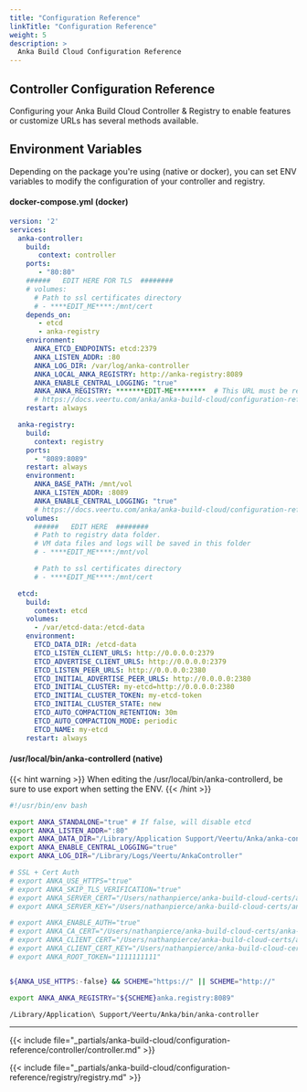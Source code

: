 ```yaml
---
title: "Configuration Reference"
linkTitle: "Configuration Reference"
weight: 5
description: >
  Anka Build Cloud Configuration Reference
---
```


## Controller Configuration Reference

Configuring your Anka Build Cloud Controller & Registry to enable features or customize URLs has several methods available.

## Environment Variables

Depending on the package you're using (native or docker), you can set ENV variables to modify the configuration of your controller and registry.

#### docker-compose.yml (docker)

```yml
version: '2'
services:
  anka-controller:
    build:
       context: controller
    ports:
       - "80:80"
    ######   EDIT HERE FOR TLS  ########
    # volumes:
      # Path to ssl certificates directory 
      # - ****EDIT_ME****:/mnt/cert
    depends_on:
       - etcd
       - anka-registry
    environment:
      ANKA_ETCD_ENDPOINTS: etcd:2379
      ANKA_LISTEN_ADDR: :80
      ANKA_LOG_DIR: /var/log/anka-controller
      ANKA_LOCAL_ANKA_REGISTRY: http://anka-registry:8089
      ANKA_ENABLE_CENTRAL_LOGGING: "true"
      ANKA_ANKA_REGISTRY: *******EDIT-ME********  # This URL must be reachable by your Anka nodes
      # https://docs.veertu.com/anka/anka-build-cloud/configuration-reference/#configuration-envs
    restart: always

  anka-registry:
    build:
      context: registry
    ports:
      - "8089:8089"
    restart: always
    environment:
      ANKA_BASE_PATH: /mnt/vol
      ANKA_LISTEN_ADDR: :8089
      ANKA_ENABLE_CENTRAL_LOGGING: "true"
      # https://docs.veertu.com/anka/anka-build-cloud/configuration-reference/#configuration-envs
    volumes:
      ######   EDIT HERE  ########
      # Path to registry data folder.
      # VM data files and logs will be saved in this folder
      # - ****EDIT_ME****:/mnt/vol

      # Path to ssl certificates directory 
      # - ****EDIT_ME****:/mnt/cert

  etcd:
    build:
      context: etcd
    volumes:
      - /var/etcd-data:/etcd-data
    environment:
      ETCD_DATA_DIR: /etcd-data
      ETCD_LISTEN_CLIENT_URLS: http://0.0.0.0:2379
      ETCD_ADVERTISE_CLIENT_URLS: http://0.0.0.0:2379
      ETCD_LISTEN_PEER_URLS: http://0.0.0.0:2380
      ETCD_INITIAL_ADVERTISE_PEER_URLS: http://0.0.0.0:2380
      ETCD_INITIAL_CLUSTER: my-etcd=http://0.0.0.0:2380
      ETCD_INITIAL_CLUSTER_TOKEN: my-etcd-token
      ETCD_INITIAL_CLUSTER_STATE: new
      ETCD_AUTO_COMPACTION_RETENTION: 30m
      ETCD_AUTO_COMPACTION_MODE: periodic
      ETCD_NAME: my-etcd
    restart: always
```

#### /usr/local/bin/anka-controllerd (native)

{{< hint warning >}}
When editing the /usr/local/bin/anka-controllerd, be sure to use export when setting the ENV.
{{< /hint >}}

```bash
#!/usr/bin/env bash

export ANKA_STANDALONE="true" # If false, will disable etcd
export ANKA_LISTEN_ADDR=":80"
export ANKA_DATA_DIR="/Library/Application Support/Veertu/Anka/anka-controller"
export ANKA_ENABLE_CENTRAL_LOGGING="true"
export ANKA_LOG_DIR="/Library/Logs/Veertu/AnkaController"

# SSL + Cert Auth
# export ANKA_USE_HTTPS="true"
# export ANKA_SKIP_TLS_VERIFICATION="true"
# export ANKA_SERVER_CERT="/Users/nathanpierce/anka-build-cloud-certs/anka-controller-crt.pem"
# export ANKA_SERVER_KEY="/Users/nathanpierce/anka-build-cloud-certs/anka-controller-key.pem"

# export ANKA_ENABLE_AUTH="true"
# export ANKA_CA_CERT="/Users/nathanpierce/anka-build-cloud-certs/anka-ca-crt.pem"
# export ANKA_CLIENT_CERT="/Users/nathanpierce/anka-build-cloud-certs/anka-controller-crt.pem"
# export ANKA_CLIENT_CERT_KEY="/Users/nathanpierce/anka-build-cloud-certs/anka-controller-key.pem"
# export ANKA_ROOT_TOKEN="1111111111"


${ANKA_USE_HTTPS:-false} && SCHEME="https://" || SCHEME="http://"

export ANKA_ANKA_REGISTRY="${SCHEME}anka.registry:8089"

/Library/Application\ Support/Veertu/Anka/bin/anka-controller
```

---

{{< include file="_partials/anka-build-cloud/configuration-reference/controller/controller.md" >}}

{{< include file="_partials/anka-build-cloud/configuration-reference/registry/registry.md" >}}
